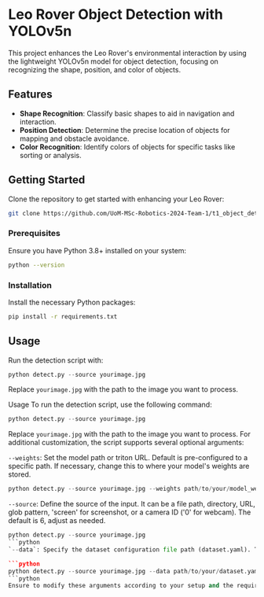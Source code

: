 # Leo Rover Object Detection with YOLOv5n

This project enhances the Leo Rover's environmental interaction by using the lightweight YOLOv5n model for object detection, focusing on recognizing the shape, position, and color of objects.

## Features

- **Shape Recognition**: Classify basic shapes to aid in navigation and interaction.
- **Position Detection**: Determine the precise location of objects for mapping and obstacle avoidance.
- **Color Recognition**: Identify colors of objects for specific tasks like sorting or analysis.

## Getting Started

Clone the repository to get started with enhancing your Leo Rover:

```bash
git clone https://github.com/UoM-MSc-Robotics-2024-Team-1/t1_object_detection.git
```

### Prerequisites

Ensure you have Python 3.8+ installed on your system:

```bash
python --version
```

### Installation

Install the necessary Python packages:

```bash
pip install -r requirements.txt
```

## Usage

Run the detection script with:

```python
python detect.py --source yourimage.jpg
```

Replace `yourimage.jpg` with the path to the image you want to process.

Usage
To run the detection script, use the following command:

```python
python detect.py --source yourimage.jpg
```
Replace `yourimage.jpg` with the path to the image you want to process. For additional customization, the script supports several optional arguments:

`--weights`: Set the model path or triton URL. Default is pre-configured to a specific path. If necessary, change this to where your model's weights are stored.

```python
python detect.py --source yourimage.jpg --weights path/to/your/model_weights.pt
```
`--source`: Define the source of the input. It can be a file path, directory, URL, glob pattern, 'screen' for screenshot, or a camera ID ('0' for webcam). The default is 6, adjust as needed.

```python
python detect.py --source yourimage.jpg
```python
`--data`: Specify the dataset configuration file path (dataset.yaml). The default path is set; update it according to your dataset or configuration file's location.

```python
python detect.py --source yourimage.jpg --data path/to/your/dataset.yaml
```python
Ensure to modify these arguments according to your setup and the requirements of your detection task.

